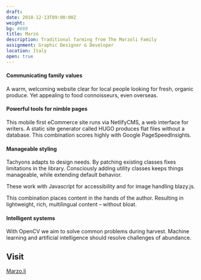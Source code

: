 ```yaml
---
draft: 
date: 2018-12-13T09:00:00Z
weight:
bg: #888
title: Marzò
description: Traditional farming from The Marzoli Family
assignment: Graphic Designer & Developer
location: Italy
open: true
---
```


<!--date: 2019-02-03T15:49:50.219Z-->

<!--
{{/* <flickity src="3si/images/3si-sales.jpg" title="3Si marketing content" selectCell="flkty.selectCell( value, isWrapped, isInstant )" > */}}
-->

#### Communicating family values

A warm, welcoming website clear for local people looking for fresh, organic produce. Yet appealing to food connoisseurs, even overseas.

#### Powerful tools for nimble pages

This mobile first eCommerce site runs via NetlifyCMS, a web interface for writers. A static site generator called HUGO produces flat files without a database. This combination scores highly with Google PageSpeedInsights.

#### Manageable styling

Tachyons adapts to design needs. By patching existing classes fixes limitations in the library. Consciously adding utility classes keeps things manageable, while extending default behavior. 

These work with Javascript for accessibility and for image handling blazy.js.

<!--list.js handles client-side search. And the gallery is handled by Flickity.-->

This combination places content in the hands of the author. Resulting in lightweight, rich, multilingual content – without bloat. 

#### Intelligent systems

With OpenCV we aim to solve common problems during harvest. Machine learning and artificial intelligence should resolve challenges of abundance.


<!--Design & Development. Winter&nbsp;2017 - Spring&nbsp;2019
  Marzò-->
<!--
### Marzò are interested in technology that can improve their fledgling business.
#### The problem with quality control
Automating farm activities isn't always viable, and still relies on a hierarchy of farmhands.
Monitoring people's output is often met with resistance. So to improve precision harvesting and simplify the rules, algorithmic comparison provides a cost-effective way to monitor yeilds. By prototyping with OpenCV, the business is exploring the viability of automation and reaping the benefits.
-->

## Visit

[Marzo.li](https://marzo.li/) <!-- Update Marzò -->